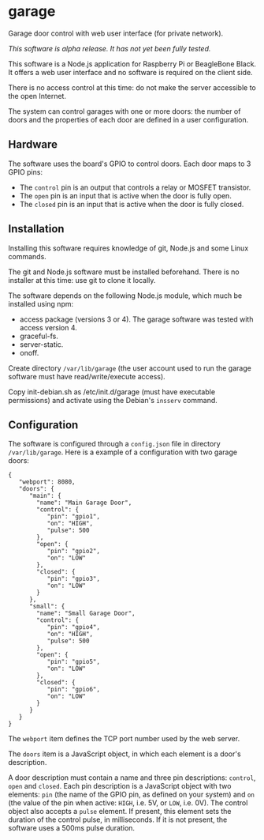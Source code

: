 garage
======

Garage door control with web user interface (for private network).

_This software is alpha release. It has not yet been fully tested._

This software is a Node.js application for Raspberry Pi or BeagleBone Black.
It offers a web user interface and no software is required on the client side.

There is no access control at this time: do not make the server accessible
to the open Internet.

The system can control garages with one or more doors: the number of doors and
the properties of each door are defined in a user configuration.

## Hardware

The software uses the board's GPIO to control doors. Each door maps to 3 GPIO
pins:
* The `control` pin is an output that controls a relay or MOSFET transistor.
* The `open` pin is an input that is active when the door is fully open.
* The `closed` pin is an input that is active when the door is fully closed.

## Installation

Installing this software requires knowledge of git, Node.js and some Linux
commands.

The git and Node.js software must be installed beforehand. There is no installer at this time: use git to clone it locally.

The software depends on the following Node.js module, which much be installed
using npm:
* access package (versions 3 or 4). The garage software was tested with access
version 4.
* graceful-fs.
* server-static.
* onoff.

Create directory `/var/lib/garage` (the user account used to run the garage
software must have read/write/execute access).

Copy init-debian.sh as /etc/init.d/garage (must have executable permissions)
and activate using the Debian's `insserv` command.

## Configuration

The software is configured through a `config.json` file in directory
`/var/lib/garage`. Here is a example of a configuration with two garage doors:

```
{
   "webport": 8080,
   "doors": {
      "main": {
        "name": "Main Garage Door",
        "control": {
           "pin": "gpio1",
           "on": "HIGH",
           "pulse": 500
        },
        "open": {
           "pin": "gpio2",
           "on": "LOW"
        },
        "closed": {
           "pin": "gpio3",
           "on": "LOW"
        }
      },
      "small": {
        "name": "Small Garage Door",
        "control": {
           "pin": "gpio4",
           "on": "HIGH",
           "pulse": 500
        },
        "open": {
           "pin": "gpio5",
           "on": "LOW"
        },
        "closed": {
           "pin": "gpio6",
           "on": "LOW"
        }
      }
   }
}
```

The `webport` item defines the TCP port number used by the web server.

The `doors` item is a JavaScript object, in which each element is a door's
description.

A door description must contain a name and three pin descriptions: `control`,
`open` and `closed`. Each pin description is a JavaScript object with two
elements: `pin` (the name of the GPIO pin, as defined on your system) and
`on` (the value of the pin when active: `HIGH`, i.e. 5V, or `LOW`, i.e. 0V).
The control object also accepts a `pulse` element. If present, this element
sets the duration of the control pulse, in milliseconds. If it is not present,
the software uses a 500ms pulse duration.

